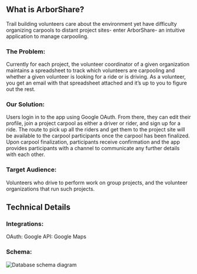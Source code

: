 ## What is ArborShare?

Trail building volunteers care about the environment yet have difficulty organizing carpools to distant project sites- enter ArborShare- an intuitive application to manage carpooling.

### The Problem:

Currently for each project, the volunteer coordinator of a given organization maintains a spreadsheet to track which volunteers are carpooling and whether a given volunteer is looking for a ride or is driving. As a volunteer, you get an email with that spreadsheet attached and it’s up to you to figure out the rest.

### Our Solution:

Users login in to the app using Google OAuth. From there, they can edit their profile, join a project carpool as either a driver or rider, and sign up for a ride. The route to pick up all the riders and get them to the project site will be available to the carpool participants once the carpool has been finalized. Upon carpool finalization, participants receive confirmation and the app provides participants with a channel to communicate any further details with each other.

### Target Audience:

Volunteers who drive to perform work on group projects, and the volunteer organizations that run such projects.

## Technical Details

### Integrations:

OAuth: Google
API: Google Maps

### Schema:
![Database schema diagram](https://github.com/n-flint/arbor_share/blob/master/documentation/schema.png)
